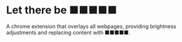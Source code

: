 
# Let there be ■■■■■

A chrome extension that overlays all webpages, providing brightness adjustments and replacing content with ■■■■■.
